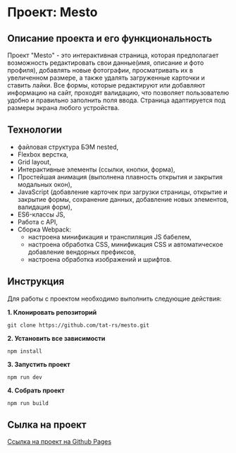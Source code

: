 # Проект: Mesto

## Описание проекта и его функциональность

Проект "Mesto" - это интерактивная страница, которая предполагает возможность редактировать свои данные(имя, описание и фото профиля), добавлять новые фотографии, просматривать их в увеличенном размере, а также удалять загруженные карточки и ставить лайки.
Все формы, которые редактируют или добавляют информацию на сайт, проходят валидацию, что позволяет пользователю удобно и правильно заполнить поля ввода.
Страница адаптируется под размеры экрана любого устройства.

## Технологии
* файловая структура БЭМ nested,
* Flexbox верстка,
* Grid layout,
* Интерактивные элементы (ссылки, кнопки, форма),
* Простейшая анимация (выполнена плавность открытия и закрытия модальных окон),
* JavaScript (добавление карточек при загрузки страницы, открытие и закрытие формы, сохранение данных, добавление новых элементов, валидация форм),
* ES6-классы JS,
* Работа с API,
* Сборка Webpack:
    * настроена минификация и транспиляция JS бабелем,
    * настроена обработка CSS, минификация CSS и автоматическое добавление вендорных префиксов,
    * настроена обработка изображений и шрифтов.

## Инструкция

Для работы с проектом необходимо выполнить следующие действия:

__1. Клонировать репозиторий__

`git clone https://github.com/tat-rs/mesto.git`

__2. Установить все зависимости__

`npm install`

__3. Запустить проект__

`npm run dev`

__4. Собрать проект__

`npm run build`

## Сылка на проект

<a href="https://tat-rs.github.io/mesto/" target="_blank" rel="noopener">Ссылка на проект на Github Pages</a>

